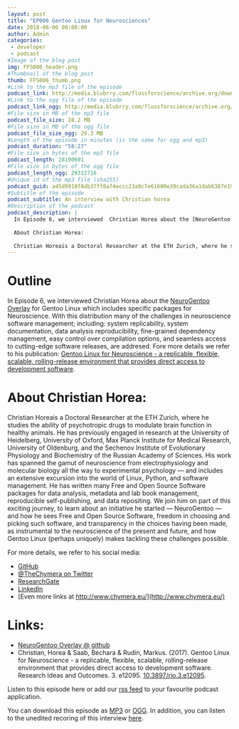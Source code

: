 ```yaml
---
layout: post
title: "EP006 Gentoo Linux for Neurosciences"
date: 2018-06-06 00:00:00
author: Admin
categories: 
 - developer
 - podcast
#Image of the blog post
img: FFS006_header.png
#Thumbnail of the blog post
thumb: FFS006_thumb.png
#Link to the mp3 file of the episode
podcast_link: http://media.blubrry.com/flossforscience/archive.org/download/FlossforscienceEp006-GentooLinuxForNeurosciences/FlossforscienceEp006.mp3
#Link to the ogg file of the episode
podcast_link_ogg: http://media.blubrry.com/flossforscience/archive.org/download/FlossforscienceEp006-GentooLinuxForNeurosciences/FlossforscienceEp006.ogg
#File size in MB of the mp3 file
podcast_file_size: 28.2 MB
#File size in MB of the ogg file
podcast_file_size_ogg: 29.3 MB
#Length of the episode in minutes (is the same for ogg and mp3)
podcast_duration: "58:27"
#File size in bytes of the mp3 file
podcast_length: 28190601
#File size in bytes of the ogg file
podcast_length_ogg: 29312716
#Unique id of the mp3 file (sha255)
podcast_guid: a45d9910f8db37ff0a74eccc23a8c7e61600e39cada36a1dab6387e198cad3f4
#Subtitle of the episode 
podcast_subtitle: An interview with Christian horea
#Description of the podcast
podcast_description: |
  In Episode 6, we interviewed  Christian Horea about the [NeuroGentoo Overlay](https://github.com/TheChymera/neurogentoo) for Gentoo Linux which includes specific packages for Neuroscience. With this distribution many of the challenges in neuroscience software management; including: system replicability, system documentation, data analysis reproducibility, fine-grained dependency management, easy control over compilation options, and seamless access to cutting-edge software releases, are addresed. Fore more details we refer to his publication: [Gentoo Linux for Neuroscience - a replicable, flexible, scalable, rolling-release environment that provides direct access to development software](https://riojournal.com/article/12095/). 
  
  About Christian Horea: 
  
  Christian Horeais a Doctoral Researcher at the ETH Zurich, where he studies the ability of psychotropic drugs to modulate brain function in healthy animals. He has previously engaged in research at the University of Heidelberg, University of Oxford, Max Planck Institute for Medical Research, University of Oldenburg, and the Sechenov Institute of Evolutionary Physiology and Biochemistry of the Russian Academy of Sciences. His work has spanned the gamut of neuroscience from electrophysiology and molecular biology all the way to experimental psychology — and includes an extensive excursion into the world of Linux, Python, and software management. He has written many Free and Open Source Software packages for data analysis, metadata and lab book management, reproducible self-publishing, and data repositing. We join him on part of this exciting journey, to learn about an initiative he started — NeuroGentoo — and how he sees Free and Open Source Software, freedom in choosing and picking such software, and transparency in the choices having been made, as instrumental to the neuroscience of the present and future, and how Gentoo Linux (perhaps uniquely) makes tackling these challenges possible.
---
```




# Outline

In Episode 6, we interviewed  Christian Horea about the [NeuroGentoo Overlay](https://github.com/TheChymera/neurogentoo) for Gentoo Linux which includes specific packages for Neuroscience. With this distribution many of the challenges in neuroscience software management; including: system replicability, system documentation, data analysis reproducibility, fine-grained dependency management, easy control over compilation options, and seamless access to cutting-edge software releases, are addresed. Fore more details we refer to his publication: [Gentoo Linux for Neuroscience - a replicable, flexible, scalable, rolling-release environment that provides direct access to development software](https://riojournal.com/article/12095/). 


# About Christian Horea: 

Christian Horeais a Doctoral Researcher at the ETH Zurich, where he
studies the ability of psychotropic drugs to modulate brain function in
healthy animals. He has previously engaged in research at the
University of Heidelberg, University of Oxford, Max Planck Institute
for Medical Research, University of Oldenburg, and the Sechenov
Institute of Evolutionary Physiology and Biochemistry of the Russian
Academy of Sciences. His work has spanned the gamut of neuroscience
from electrophysiology and molecular biology all the way to
experimental psychology — and includes an extensive excursion into the
world of Linux, Python, and software management. He has written many
Free and Open Source Software packages for data analysis, metadata and
lab book management, reproducible self-publishing, and data repositing.
We join him on part of this exciting journey, to learn about an
initiative he started — NeuroGentoo — and how he sees Free and Open
Source Software, freedom in choosing and picking such software, and
transparency in the choices having been made, as instrumental to the
neuroscience of the present and future, and how Gentoo Linux (perhaps
uniquely) makes tackling these challenges possible.

For more details, we refer to his social media: 

* [GitHub](https://github.com/TheChymera/)
* [@TheChymera on Twitter](https://twitter.com/TheChymera)
* [ResearchGate](https://www.researchgate.net/profile/Horea_Christian)
* [LinkedIn](https://www.linkedin.com/in/horeachristian/)
* [Even more links at http://www.chymera.eu/](http://www.chymera.eu/)


# Links:

* [NeuroGentoo Overlay @ github](https://github.com/TheChymera/neurogentoo)
* Christian, Horea & Saab, Bechara & Rudin, Markus. (2017). Gentoo Linux for Neuroscience - a replicable, flexible, scalable, rolling-release environment that provides direct access to development software. Research Ideas and Outcomes. 3. e12095. [10.3897/rio.3.e12095](https://doi.org/10.3897/rio.3.e12095). 

Listen to this episode here or add our [rss feed](https://flossforscience.github.io/feed.xml) to your favourite podcast application. 

You can download this episode as [MP3](http://media.blubrry.com/flossforscience/archive.org/download/Flossforscience-Ep003JabrefAtJabcon/FlossforscienceEp003.mp3) or [OGG](http://media.blubrry.com/flossforscience/archive.org/download/Flossforscience-Ep003JabrefAtJabcon/FlossforscienceEp003.ogg). In addition, you can listen to the unedited recoring of this interview [here](http://media.blubrry.com/flossforscience/archive.org/download/FlossforscienceEp006-GentooLinuxForNeurosciences/Flossforscience_ep006_raw_unedited_not_for_distribution.mp3).
